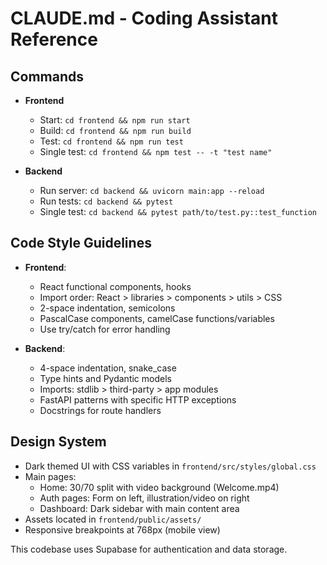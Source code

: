 # CLAUDE.md - Coding Assistant Reference

## Commands
- **Frontend**
  - Start: `cd frontend && npm run start`
  - Build: `cd frontend && npm run build`
  - Test: `cd frontend && npm run test`
  - Single test: `cd frontend && npm test -- -t "test name"`
  
- **Backend**
  - Run server: `cd backend && uvicorn main:app --reload`
  - Run tests: `cd backend && pytest`
  - Single test: `cd backend && pytest path/to/test.py::test_function`

## Code Style Guidelines
- **Frontend**: 
  - React functional components, hooks
  - Import order: React > libraries > components > utils > CSS
  - 2-space indentation, semicolons
  - PascalCase components, camelCase functions/variables
  - Use try/catch for error handling

- **Backend**:
  - 4-space indentation, snake_case
  - Type hints and Pydantic models
  - Imports: stdlib > third-party > app modules
  - FastAPI patterns with specific HTTP exceptions
  - Docstrings for route handlers

## Design System
- Dark themed UI with CSS variables in `frontend/src/styles/global.css`
- Main pages:
  - Home: 30/70 split with video background (Welcome.mp4)
  - Auth pages: Form on left, illustration/video on right
  - Dashboard: Dark sidebar with main content area
- Assets located in `frontend/public/assets/`
- Responsive breakpoints at 768px (mobile view)

This codebase uses Supabase for authentication and data storage.